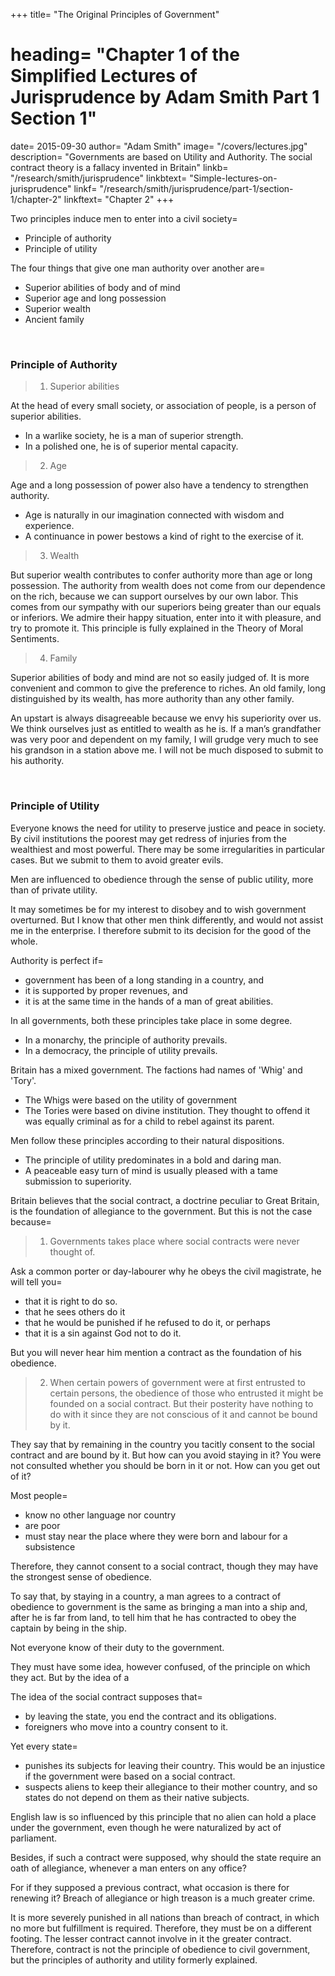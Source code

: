 +++
title=  "The Original Principles of Government"
# heading=  "Chapter 1 of the Simplified Lectures of Jurisprudence by Adam Smith Part 1 Section 1"
date=  2015-09-30
author=  "Adam Smith"
image=  "/covers/lectures.jpg"
description=  "Governments are based on Utility and Authority. The social contract theory is a fallacy invented in Britain"
linkb=  "/research/smith/jurisprudence"
linkbtext=  "Simple-lectures-on-jurisprudence"
linkf=  "/research/smith/jurisprudence/part-1/section-1/chapter-2"
linkftext=  "Chapter 2"
+++

Two principles induce men to enter into a civil society= 
- Principle of authority
- Principle of utility

The four things that give one man authority over another are= 
- Superior abilities of body and of mind
- Superior age and long possession
- Superior wealth
- Ancient family

<br>

### Principle of Authority

> 1. Superior abilities

At the head of every small society, or association of people, is a person of superior abilities.
- In a warlike society, he is a man of superior strength.
- In a polished one, he is of superior mental capacity.

> 2. Age

Age and a long possession of power also have a tendency to strengthen authority. 
- Age is naturally in our imagination connected with wisdom and experience.
- A continuance in power bestows a kind of right to the exercise of it. 

> 3. Wealth 

But superior wealth contributes to confer authority more than age or long possession. The authority from wealth does not come from our dependence on the rich, because we can support ourselves by our own labor. This comes from our sympathy with our superiors being greater than our equals or inferiors. We admire their happy situation, enter into it with pleasure, and try to promote it. This principle is fully explained in the Theory of Moral Sentiments.

<!-- For generally the poor are independent and support themselves by their labour.
They expect no benefit from the rich them, they have a strong propensity to pay them respect. -->

> 4. Family

Superior abilities of body and mind are not so easily judged of. It is more convenient and common to give the preference to riches. An old family, long distinguished by its wealth, has more authority than any other family. 

An upstart is always disagreeable because we envy his superiority over us. We think ourselves just as entitled to wealth as he is. If a man’s grandfather was very poor and dependent on my family, I will grudge very much to see his grandson in a station above me. I will not be much disposed to submit to his authority.

<br>

### Principle of Utility

Everyone knows the need for utility to preserve justice and peace in society. By civil institutions the poorest may get redress of injuries from the wealthiest and most powerful. There may be some irregularities in particular cases. But we submit to them to avoid greater evils.

Men are influenced to obedience through the sense of public utility, more than of private utility.

It may sometimes be for my interest to disobey and to wish government overturned. But I know that other men think differently, and would not assist me in the enterprise. I therefore submit to its decision for the good of the whole.

Authority is perfect if= 
- government has been of a long standing in a country, and
- it is supported by proper revenues, and
- it is at the same time in the hands of a man of great abilities.

In all governments, both these principles take place in some degree. 
- In a monarchy, the principle of authority prevails.
- In a democracy, the principle of utility prevails.

Britain has a mixed government. The factions had names of 'Whig' and 'Tory'.
- The Whigs were based on the utility of government
- The Tories were based on divine institution. They thought to offend it was equally criminal as for a child to rebel against its parent.

Men follow these principles according to their natural dispositions.
- The principle of utility predominates in a bold and daring man.
- A peaceable easy turn of mind is usually pleased with a tame submission to superiority.

Britain believes that the social contract, a doctrine peculiar to Great Britain, is the foundation of allegiance to the government. But this is not the case because= 

> 1. Governments takes place where social contracts were never thought of.

<!-- This is even the case with most of the people in this country. -->
Ask a common porter or day-labourer why he obeys the civil magistrate, he will tell you= 
- that it is right to do so.
- that he sees others do it
- that he would be punished if he refused to do it, or perhaps
- that it is a sin against God not to do it.

But you will never hear him mention a contract as the foundation of his obedience.

> 2. When certain powers of government were at first entrusted to certain persons, the obedience of those who entrusted it might be founded on a social contract. But their posterity have nothing to do with it since they are not conscious of it and cannot be bound by it.

They say that by remaining in the country you tacitly consent to the social contract and are bound by it. But how can you avoid staying in it? You were not consulted whether you should be born in it or not. How can you get out of it?

Most people= 
- know no other language nor country
- are poor
- must stay near the place where they were born and labour for a subsistence

Therefore, they cannot consent to a social contract, though they may have the strongest sense of obedience. 

To say that, by staying in a country, a man agrees to a contract of obedience to government is the same as bringing a man into a ship and, after he is far from land, to tell him that he has contracted to obey the captain by being in the ship.

Not everyone know of their duty to the government. 
<!-- The foundation of a duty cannot be a principle with which mankind is entirely unacquainted. --> They must have some idea, however confused, of the principle on which they act. But by the idea of a 

The idea of the social contract supposes that= 
- by leaving the state, you end the contract and its obligations.
- foreigners who move into a country consent to it.

Yet every state=  <!-- claims its own subjects and --> 
- punishes its subjects for leaving their country. This would be an injustice if the government were based on a social contract.
- suspects aliens to keep their allegiance to their mother country, and so states do not depend on them as their native subjects.
<!-- them for such practices, which would be the highest injustice if their living in the country implies a consent to a former agreement. -->

English law is so influenced by this principle that no alien can hold a place under the government, even though he were naturalized by act of parliament.

Besides, if such a contract were supposed, why should the state require an oath of allegiance, whenever a man enters on any office?

For if they supposed a previous contract, what occasion is there for renewing it?
Breach of allegiance or high treason is a much greater crime.

It is more severely punished in all nations than breach of contract, in which no more but fulfillment is required.
Therefore, they must be on a different footing.
The lesser contract cannot involve in it the greater contract.
Therefore, contract is not the principle of obedience to civil government, but the principles of authority and utility formerly explained.
